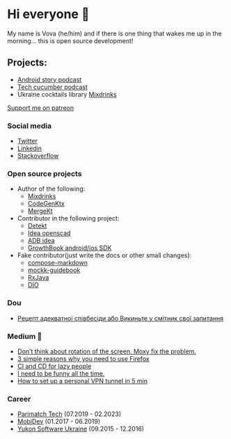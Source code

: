 # Hi everyone 👋

My name is Vova (he/him) and if there is one thing that wakes me up in the morning... this is open source development!

## Projects:

- [Android story podcast](https://shows.acast.com/62efce09bcb3d10013e2cc9b)
- [Tech cucumber podcast](https://anchor.fm/techcucumber)
- Ukraine cocktails library [Mixdrinks](http://mixdrinks.org/)

[Support me on patreon](https://www.patreon.com/androidstory)

### Social media
- [Twitter][twitter]
- [Linkedin][linkedin]
- [Stackoverflow](https://stackoverflow.com/users/7341528/vova-stelmashchuk?tab=profile)

### Open source projects

- Author of the following:
  - [Mixdrinks](http://mixdrinks.org/) 
  - [CodeGenKtx](https://github.com/parimatchtech/codegen-ktx)
  - [MergeKt](https://github.com/parimatch-tech/mergekt)
- Contributor in the following project:
  - [Detekt](https://github.com/detekt/detekt)
  - [Idea openscad](https://github.com/ldenisey/idea-openscad)
  - [ADB idea](https://github.com/pbreault/adb-idea)
  - [GrowthBook android/ios SDK](https://github.com/growthbook/growthbook-kotlin)
- Fake contributor(just write the docs or other small changes):
  - [compose-markdown](https://github.com/jeziellago/compose-markdown) 
  - [mockk-guidebook](https://github.com/NotWoods/mockk-guidebook)
  - [RxJava](https://github.com/ReactiveX/RxJava)
  - [DIO](https://github.com/flutterchina/dio)

### Dou
- [Рецепт адекватної співбесіди або Викиньте у смітник свої запитання](https://dou.ua/forums/topic/36261/)

### Medium :memo:
<!-- MEDIUM:START -->
- [Don’t think about rotation of the screen. Moxy fix the problem.](https://itnext.io/dont-think-about-rotation-of-the-screen-moxy-fix-the-problem-e861d52a0d12?source=rss-cec3e8e0d4be------2)
- [3 simple reasons why you need to use Firefox](https://medium.com/@vovochkastelmashchuk/3-simple-reasons-why-you-need-to-use-firefox-2c5f97d0dc82?source=rss-cec3e8e0d4be------2)
- [CI and CD for lazy people](https://medium.com/@vovochkastelmashchuk/ci-and-cd-for-people-2905d1b5a5f3?source=rss-cec3e8e0d4be------2)
- [I need to be funny all the time.](https://medium.com/@vovochkastelmashchuk/i-need-to-be-funny-all-the-time-9c01ab00b2fe?source=rss-cec3e8e0d4be------2)
- [How to set up a personal VPN tunnel in 5 min](https://medium.com/@vovochkastelmashchuk/how-set-up-personal-vpn-tunnel-for-5-min-f8f05b80be2a?source=rss-cec3e8e0d4be------2)
<!-- MEDIUM:END -->

### Career
- [Parimatch Tech](https://www.linkedin.com/company/parimatch-tech/mycompany/) (07.2019 - 02.2023)
- [MobiDev](https://www.linkedin.com/company/mobidev/) (01.2017 - 06.2019)
- [Yukon Software Ukraine](https://www.linkedin.com/company/yukon-software-ukraine/) (09.2015 - 12.2016)

[goodreadMe]: https://github.com/GoodReadMe
[twitter]: https://twitter.com/smallstells
[linkedin]: https://www.linkedin.com/in/volodymyr-stelmashchuk-2631b9118/
